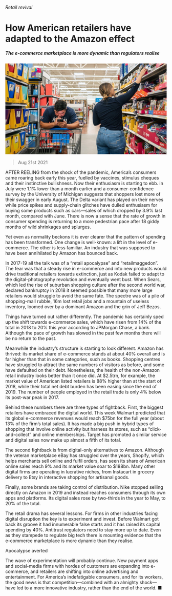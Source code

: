 ###### Retail revival

# How American retailers have adapted to the Amazon effect 

##### The e-commerce marketplace is more dynamic than regulators realise 

![image](images/20210821_ldp501.jpg) 

> Aug 21st 2021 

AFTER REELING from the shock of the pandemic, America’s consumers came roaring back early this year, fuelled by vaccines, stimulus cheques and their instinctive bullishness. Now their enthusiasm is starting to ebb.  in July were 1.1% lower than a month earlier and a consumer-confidence survey by the University of Michigan suggests that shoppers lost more of their swagger in early August. The Delta variant has played on their nerves while price spikes and supply-chain glitches have dulled enthusiasm for buying some products such as cars—sales of which dropped by 3.9% last month, compared with June. There is now a sense that the rate of growth in consumer spending is returning to a more pedestrian pace after 18 giddy months of wild shrinkages and splurges.

Yet even as normality beckons it is ever clearer that the pattern of spending has been transformed. One change is well-known: a lift in the level of e-commerce. The other is less familiar. An industry that was supposed to have been annihilated by Amazon has bounced back.


In 2017-19 all the talk was of a “retail apocalypse” and “retailmaggedon”. The fear was that a steady rise in e-commerce and  into new products would drive traditional retailers towards extinction, just as Kodak failed to adapt to the digital-photography revolution and eventually went bust. When Sears, which led the rise of suburban shopping culture after the second world war, declared bankruptcy in 2018 it seemed possible that many more large retailers would struggle to avoid the same fate. The spectre was of a pile of shopping-mall rubble, 16m lost retail jobs and a mountain of useless inventory, loomed over by a dominant Amazon and the grin of Jeff Bezos.

Things have turned out rather differently. The pandemic has certainly sped up the shift towards e-commerce sales, which have risen from 14% of the total in 2018 to 20% this year according to JPMorgan Chase, a bank. Although the pace of growth has slowed in the past few months there will be no return to the past.

Meanwhile the industry’s structure is starting to look different. Amazon has thrived: its market share of e-commerce stands at about 40% overall and is far higher than that in some categories, such as books. Shopping centres have struggled to attract the same numbers of visitors as before, and some have defaulted on their debt. Nonetheless, the health of the non-Amazon retail industry looks better than it once did. At $2.5trn, for example, the market value of American listed retailers is 88% higher than at the start of 2018, while their total net debt burden has been easing since the end of 2019. The number of people employed in the retail trade is only 4% below its post-war peak in 2017.

Behind these numbers there are three types of fightback. First, the biggest retailers have embraced the digital world. This week Walmart predicted that its global e-commerce revenues would reach $75bn for the full year (about 13% of the firm’s total sales). It has made a big push in hybrid types of shopping that involve online activity but harness its stores, such as “click-and-collect” and online memberships. Target has promoted a similar service and digital sales now make up almost a fifth of its total.

The second fightback is from digital-only alternatives to Amazon. Although the veteran marketplace eBay has struggled over the years, Shopify, which helps merchants sell online and fulfil orders, has seen its share of American online sales reach 9% and its market value soar to $188bn. Many other digital firms are operating in lucrative niches, from Instacart in grocery delivery to Etsy in interactive shopping for artisanal goods.

Finally, some brands are taking control of distribution. Nike stopped selling directly on Amazon in 2019 and instead reaches consumers through its own apps and platforms. Its digital sales rose by two-thirds in the year to May, to 20% of the total.

The retail drama has several lessons. For firms in other industries facing digital disruption the key is to experiment and invest. Before Walmart got back its groove it had innumerable false starts and it has raised its capital spending by 40%. Antitrust regulators need to stay more up to date. Even as they stampede to regulate big tech there is mounting evidence that the e-commerce marketplace is more dynamic than they realise.

Apocalypse averted

The wave of experimentation will probably continue. New payment apps and social-media firms with hordes of customers are expanding into e-commerce, and retailers are shifting into online advertising and entertainment. For America’s indefatigable consumers, and for its workers, the good news is that competition—combined with an almighty shock—have led to a more innovative industry, rather than the end of the world. ■


